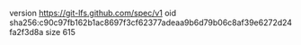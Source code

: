 version https://git-lfs.github.com/spec/v1
oid sha256:c90c97fb162b1ac8697f3cf62377adeaa9b6d79b06c8af39e6272d24fa2f3d8a
size 615
